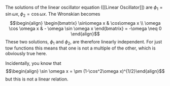The solutions of the linear oscillator equation ([[Linear Oscillator]]) are $\phi_1 = \sin\omega x, \phi_2 = \cos \omega x$. The Wronskian becomes 
$$\begin{align} \begin{bmatrix} \sin\omega x & \cos\omega x \\ \omega \cos \omega x & - \omega \sin \omega x \end{bmatrix} = -\omega \neq 0 \end{align}$$
These two solutions, $\phi_1$ and $\phi_2$, are therefore linearly independent. For just tow functions this means that one is not a multiple of the other, which is obviously true here.

Incidentally, you know that 
$$\begin{align} \sin \omega x = \pm (1-\cos^2\omega x)^{1/2}\end{align}$$ 
but this is not a linear relation. 